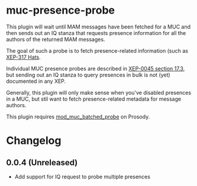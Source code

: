 # muc-presence-probe

This plugin will wait until MAM messages have been fetched for a MUC and then
sends out an IQ stanza that requests presence information for all the authors
of the returned MAM messages.

The goal of such a probe is to fetch presence-related information (such as
[XEP-317 Hats](https://xmpp.org/extensions/xep-0317.html).

Individual MUC presence probes are described in [XEP-0045 section 17.3](https://xmpp.org/extensions/xep-0045.html#bizrules-presence),
but sending out an IQ stanza to query presences in bulk is not (yet) documented
in any XEP.

Generally, this plugin will only make sense when you've disabled presences in a
MUC, but stil want to fetch presence-related metadata for message authors.

This plugin requires [mod_muc_batched_probe](https://modules.prosody.im/mod_muc_batched_probe.html) on Prosody.


# Changelog

## 0.0.4 (Unreleased)

- Add support for IQ request to probe multiple presences

